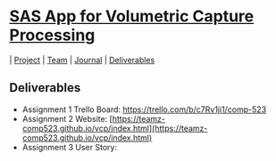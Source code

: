 # [SAS App for Volumetric Capture Processing](https://teamz-comp523.github.io/vcp/index.html) 

| [Project](https://teamz-comp523.github.io/vcp/project.html) | [Team](https://teamz-comp523.github.io/vcp/team.html) | [Journal](https://teamz-comp523.github.io/vcp/journal.html) | [Deliverables](https://teamz-comp523.github.io/vcp/deliverables.html)

## Deliverables

* Assignment 1 Trello Board: [https://trello.com/b/c7Rv1ji1/comp-523
](https://trello.com/b/c7Rv1ji1/comp-523)
* Assignment 2 Website: [https://teamz-comp523.github.io/vcp/index.html](https://teamz-comp523.github.io/vcp/index.html)
* Assignment 3 User Story: 